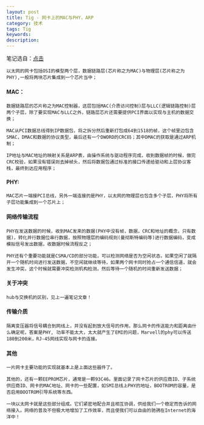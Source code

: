 ```yaml
---
layout: post
title: Tig - 网卡上的MAC与PHY，ARP
category: 技术
tags: Tig
keywords:
description:
---
```


笔记选自：[点击](http://www.kuqin.com/shuoit/20141110/343114.html)

    以太网的网卡包括OSI的模型两个层，数据链路层(芯片称之为MAC)与物理层(芯片称之为PHY),一般将两块芯片集成到一个芯片当中；

#### MAC：

    数据链路层的芯片称之为MAC控制器，这层包括MAC(介质访问控制)层与LLC(逻辑链路控制)层两个子层，除了要实现MAC与LLC之外，链路层芯片还需要提供PCI界面以实现与主机的数据交换；

    MAC从PCI数据总线得到IP数据包，将之拆分然后重新打包成64到1518的帧，这个帧里边包含SMAC，DMAC和数据的协议类型，最后还有一个DWORD的CRC码；其中DMAC的获取是通过ARP机制；

    IP地址与MAC地址的映射关系是ARP表，由操作系统与驱动程序完成，收到数据帧的时候，做完CRC校验，如果没有错误则去掉帧头，然后将数据包通过标准的接口传递给驱动和上层协议客栈，最终到达应用程序；

#### PHY:

    MAC芯片一端接PCI总线，另外一端连接的是PHY，以太网的物理层也包含多个子层，PHY将所有子层功能集成到一个芯片上；

#### 网络传输流程

    PHY在发送数据的时候，收到MAC发来的数据(PHY中没有帧，数据，CRC和地址的概念，只有数据)，转化并行数据位串行数据，按照物理层的编码规则(曼彻斯特编码等)进行数据编码，变成模拟信号发出数据，收数据时候流程反之；

	PHY还有个重要功能就是CSMA/CD的部分功能，可以检测网络是否为空闲状态，如果空闲了就隔开一个随机时间进行发送数据，不空闲就继续等待，如果两个网卡同时抢占一个通信信道，就会发生冲突，这个时候就需要冲突检测机构检测，然后等待一个随机的时间重新发送数据；

#### 关于冲突

    hub与交换机的区别，见上一遍笔记文章！

#### 传输介质

    隔离变压器将信号耦合到网线上，并没有起到放大信号的作用，那么网卡的传送能力和距离由什么确定呢，答案是PHY, 功率不能太大，太大就产生了EMI的问题，Marvell的phy可以传送180到200米，RJ-45网线实现与网卡的连接。


#### 其他

    一片网卡主要功能的实现就基本上是上面这些器件了。

    其他的，还有一颗EEPROM芯片，通常是一颗93C46。里面记录了网卡芯片的供应商ID、子系统供应商ID、网卡的MAC地址、网卡的一些配置，如SMI总线上PHY的地址，BOOTROM的容量，是否启用BOOTROM引导系统等东西。

    一块以太网卡就是这些部分组成。它们紧密地配合并且相互协调，供给我们一个稳定而告诉的网络接入。网络的普及不但极大地增加了工作效率，而且使我们可以自由的驰骋在Internet的海洋中！
